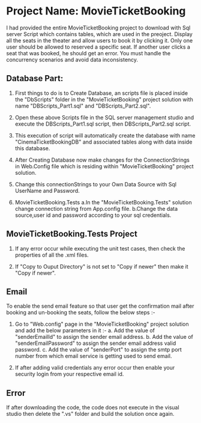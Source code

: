 # Project Name: MovieTicketBooking

I had provided the entire MovieTicketBooking project to download with Sql server Script which contains tables, which are used in the preoject. 
Display all the seats in the theater and allow users to book it by clicking it. Only one user should be allowed to reserved a specific seat.
If another user clicks a seat that was booked, he should get an error. You must handle the concurrency scenarios and avoid data inconsistency.


## Database Part:

1. First things to do is to Create Database, an scripts file is placed inside the "DbScripts" folder in the "MovieTicketBooking" project solution with 
  name "DBScripts_Part1.sql" and "DBScripts_Part2.sql".

2. Open these above Scripts file in the SQL server management studio and execute the DBScripts_Part1.sql script, then DBScripts_Part2.sql script. 

3. This execution of script will automatically create the database with name "CinemaTicketBookingDB" and associated tables along with data inside this database.

4. After Creating Database now make changes for the ConnectionStrings in Web.Config file which is residing within "MovieTicketBooking" project solution.

5. Change this connectionStrings to your Own Data Source with Sql UserName and Password.

6. MovieTicketBooking.Tests
  a.In the "MovieTicketBooking.Tests" solution change connection string from App.config file.
  b.Change the data source,user id and password according to your sql credentials.


## MovieTicketBooking.Tests Project

1. If any error occur while executing the unit test cases, then check the properties of all the .xml files.

2. If "Copy to Ouput Directory" is not set to "Copy if newer" then make it "Copy if newer".

## Email

To enable the send email feature so that user get the confirmation mail after booking and un-booking the seats, follow the below steps :-

1. Go to "Web.config" page in the "MovieTicketBooking" project solution and add the below parameters in it :-
  a. Add the value of "senderEmailId" to assign the sender email address.
  b. Add the value of "senderEmailPassword" to assign the sender email address valid password.
  c. Add the value of "senderPort" to assign the smtp port number from which email service is getting used to send email.

2. If after adding valid credentials any error occur then enable your security login from your respective email id.

## Error

If after downloading the code, the code does not execute in the visual studio then delete the ".vs"  folder and build the solution once again.




